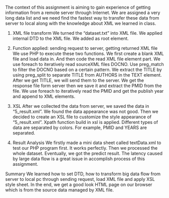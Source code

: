 The context of this assignment is aiming to gain experience of getting information from a remote server through Internet. We are assigned a very long data list and we need find the fastest way to transfer these data from server to local along with the knowledge about XML we learned in class. 

1. XML file transform
We turned the “dataset.txt” into XML file. We applied internal DTD to the XML file. We added <DATASET> as root element. 

2. Function applied: sending request to server, getting returned XML file
We use PHP to execute these two functions. We first create a blank XML file and load data in. And then code the read XML file element part. 
We use foreach to iteratively read sourceXML files DOCNO. 
Use preg_match to filter the DOCNO based on a certain pattern.
We extract the TITLE by using preg_split to separate TITLE from AUTHORS in the TEXT element.  
After we get TITLE, we will send them to the server. 
We get the response file form server then we save it and extract the PMID from the file.
We use foreach to iteratively read the PMID and get the publish year and append to XML elements.

3. XSL
After we collected the data from server, we saved the data in “5_result.xml”. We found the data appearance was not good. Then we decided to create an XSL file to customize the style appearance of “5_result.xml”. Xpath function build in xsl is applied.  Different types of data are separated by colors. For example, PMID and YEARS are separated. 

4. Result Analysis
We firstly made a mini data sheet called textData.xml to test our PHP program first. It works perfectly. Then we processed the whole dataset. Eventually, we got the predict result. The latency caused by large data flow is a great issue in accomplish process of this assignment.

Summary
We learned how to set DTD, how to transform big data flow from server to local pc through sending request, load XML file and apply XSL style sheet. In the end, we get a good look HTML page on our browser which is from the source data managed by XML file. 
